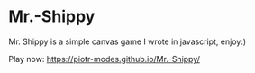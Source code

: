 # Mr.-Shippy
Mr. Shippy is a simple canvas game I wrote in javascript, enjoy:)

Play now:
https://piotr-modes.github.io/Mr.-Shippy/
